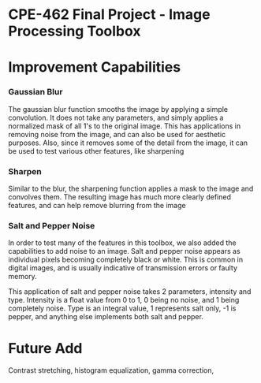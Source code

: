 # CPE-462 Final Project - Image Processing Toolbox

# Improvement Capabilities
### Gaussian Blur
The gaussian blur function smooths the image by applying a simple convolution. It does not take any parameters, and simply applies a normalized mask of all 1's to the original image. This has applications in removing noise from the image, and can also be used for aesthetic purposes. Also, since it removes some of the detail from the image, it can be used to test various other features, like sharpening

### Sharpen
Similar to the blur, the sharpening function applies a mask to the image and convolves them. The resulting image has much more clearly defined features, and can help remove blurring from the image

### Salt and Pepper Noise
In order to test many of the features in this toolbox, we also added the capabilities to add noise to an image. Salt and pepper noise appears as individual pixels becoming completely black or white. This is common in digital images, and is usually indicative of transmission errors or faulty memory.

This application of salt and pepper noise takes 2 parameters, intensity and type. Intensity is a float value from 0 to 1, 0 being no noise, and 1 being completely noise. Type is an integral value, 1 represents salt only, -1 is pepper, and anything else implements both salt and pepper.

# Future Add
Contrast stretching, histogram equalization, gamma correction,

